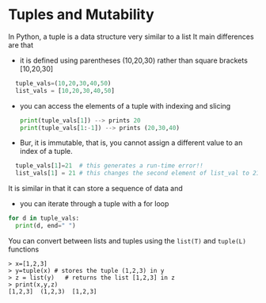 # Tuples and Mutability
In Python, a tuple is a data structure very similar to a list 
It main differences are that 
* it is defined using parentheses (10,20,30) rather than square brackets [10,20,30]
``` python
  tuple_vals=(10,20,30,40,50)
  list_vals = [10,20,30,40,50]
```
* you can access the elements of a tuple with indexing and slicing
  ``` python
  print(tuple_vals[1]) --> prints 20
  print(tuple_vals[1:-1]) --> prints (20,30,40)
  ```
* Bur, it is immutable,
  that is, you cannot assign a different value to an index of a tuple.
``` python
  tuple_vals[1]=21  # this generates a run-time error!!
  list_vals[1] = 21 # this changes the second element of list_val to 21, with no errors
```
It is similar in that it can store a sequence of data and

* you can iterate through a tuple with a for loop
``` python
for d in tuple_vals:
  print(d, end=" ")
```


You can convert between lists and tuples using the ```list(T)``` and ```tuple(L)``` functions
```
> x=[1,2,3]
> y=tuple(x) # stores the tuple (1,2,3) in y
> z = list(y)   # returns the list [1,2,3] in z
> print(x,y,z)
[1,2,3]  (1,2,3)  [1,2,3]
```
